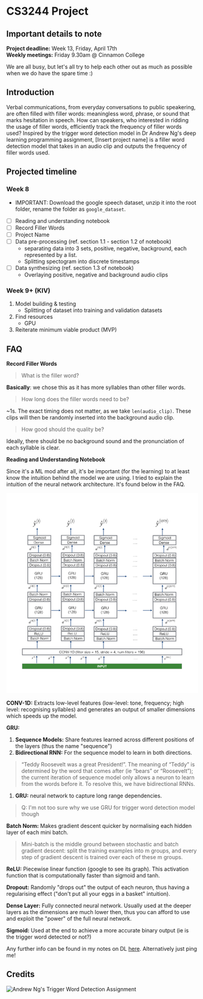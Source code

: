 # CS3244 Project

## Important details to note
**Project deadline:** Week 13, Friday, April 17th  
**Weekly meetings:** Friday 9.30am @ Cinnamon College

We are all busy, but let's all try to help each other out as much as possible when we do have the spare time :)

## Introduction
Verbal communications, from everyday conversations to public speakering, are often filled with filler words: meaningless word, phrase, or sound that marks hesitation in speech. How can speakers, who interested in ridding the usage of filler words, efficiently track the frequency of filler words used? Inspired by the trigger word detection model in Dr Andrew Ng's deep learning programming assignment, [Insert project name] is a filler word detection model that takes in an audio clip and outputs the frequency of filler words used.

## Projected timeline
### Week 8
- IMPORTANT: Download the google speech dataset, unzip it into the root folder, rename the folder as `google_dataset`.
- [ ] Reading and understanding notebook 
- [ ] Record Filler Words
- [ ] Project Name
- [ ] Data pre-processing (ref. section 1.1 - section 1.2 of notebook)
	- separating data into 3 sets, positive, negative, background, each represented by a list.
	- Splitting spectogram into discrete timestamps
- [ ] Data synthesizing (ref. section 1.3 of notebook)
	- Overlaying positive, negative and background audio clips

### Week 9+ (KIV)
1. Model building & testing
	- Splitting of dataset into training and validation datasets
2. Find resources
   - GPU
3. Reiterate minimum viable product (MVP)

## FAQ

**Record Filler Words**

> What is the filler word?

**Basically**: we chose this as it has more syllables than other filler words.

> How long does the filler words need to be?

~1s. The exact timing does not matter, as we take `len(audio_clip)`. These clips will then be randomly inserted into the background audio clip.

> How good should the quality be?

Ideally, there should be no background sound and the pronunciation of each syllable is clear.

**Reading and Understanding Notebook**

Since it's a ML mod after all, it's be important (for the learning) to at least know the intuition behind the model we are using. I tried to explain the intuition of the neural network architecture. It's found below in the FAQ.

![Neural Network Architecture](/images/nn_architecture.png)

**CONV-1D:** Extracts low-level features (low-level: tone, frequency; high level: recognising syllables) and generates an output of smaller dimensions which speeds up the model.

**GRU:**
1. **Sequence Models:** Share features learned across different positions of the layers (thus the name "sequence")
2. **Bidirectional RNN:** For the sequence model to learn in both directions.
> “Teddy Roosevelt was a great President!”. The meaning of “Teddy” is determined by the word that comes after (ie “bears” or “Roosevelt”); the current iteration of sequence model only allows a neuron to learn from the words before it. To resolve this, we have bidirectional RNNs.
1. **GRU:** neural network to capture long range dependencies. 

> Q: I'm not too sure why we use GRU for trigger word detection model though

**Batch Norm:** Makes gradient descent quicker by normalising each hidden layer of each mini batch.

> Mini-batch is the middle ground between stochastic and batch gradient descent: split the training examples into m groups, and every step of gradient descent is trained over each of these m groups.

**ReLU:** Piecewise linear function (google to see its graph). This activation function that is computationally faster than sigmoid and tanh.

**Dropout:** Randomly "drops out" the output of each neuron, thus having a regularising effect ("don't put all your eggs in a basket" intuition).

**Dense Layer:** Fully connected neural network. Usually used at the deeper layers as the dimensions are much lower then, thus you can afford to use and exploit the "power" of the full neural network.

**Sigmoid:** Used at the end to achieve a more accurate binary output (ie is the trigger word detected or not?)

Any further info can be found in my notes on DL [here](https://larrylawl.github.io/notes/coursera-dl-notes.html#recurrent-neural-networks). Alternatively just ping me! 

## Credits
![Andrew Ng's Trigger Word Detection Assignment](https://github.com/Kulbear/deep-learning-coursera/blob/master/Sequence%20Models/Trigger%20word%20detection%20-%20v1.ipynb)

